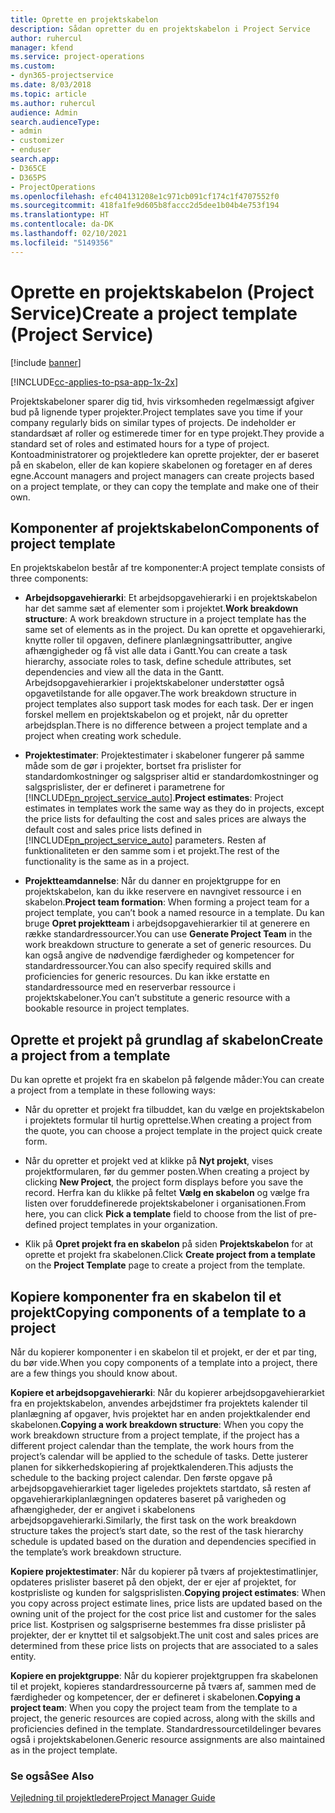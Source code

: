 ```yaml
---
title: Oprette en projektskabelon
description: Sådan opretter du en projektskabelon i Project Service
author: ruhercul
manager: kfend
ms.service: project-operations
ms.custom:
- dyn365-projectservice
ms.date: 8/03/2018
ms.topic: article
ms.author: ruhercul
audience: Admin
search.audienceType:
- admin
- customizer
- enduser
search.app:
- D365CE
- D365PS
- ProjectOperations
ms.openlocfilehash: efc404131208e1c971cb091cf174c1f4707552f0
ms.sourcegitcommit: 418fa1fe9d605b8faccc2d5dee1b04b4e753f194
ms.translationtype: HT
ms.contentlocale: da-DK
ms.lasthandoff: 02/10/2021
ms.locfileid: "5149356"
---
```

# <a name="create-a-project-template-project-service"></a><span data-ttu-id="a85fa-103">Oprette en projektskabelon (Project Service)</span><span class="sxs-lookup"><span data-stu-id="a85fa-103">Create a project template (Project Service)</span></span>

[!include [banner](../includes/psa-now-project-operations.md)]

[!INCLUDE[cc-applies-to-psa-app-1x-2x](../includes/cc-applies-to-psa-app-1x-2x.md)]

<span data-ttu-id="a85fa-104">Projektskabeloner sparer dig tid, hvis virksomheden regelmæssigt afgiver bud på lignende typer projekter.</span><span class="sxs-lookup"><span data-stu-id="a85fa-104">Project templates save you time if your company regularly bids on similar types of projects.</span></span> <span data-ttu-id="a85fa-105">De indeholder er standardsæt af roller og estimerede timer for en type projekt.</span><span class="sxs-lookup"><span data-stu-id="a85fa-105">They provide a standard set of roles and estimated hours for a type of project.</span></span> <span data-ttu-id="a85fa-106">Kontoadministratorer og projektledere kan oprette projekter, der er baseret på en skabelon, eller de kan kopiere skabelonen og foretager en af deres egne.</span><span class="sxs-lookup"><span data-stu-id="a85fa-106">Account managers and project managers can create projects based on a project template, or they can copy the template and make one of their own.</span></span>  
  
## <a name="components-of-project-template"></a><span data-ttu-id="a85fa-107">Komponenter af projektskabelon</span><span class="sxs-lookup"><span data-stu-id="a85fa-107">Components of project template</span></span>
 <span data-ttu-id="a85fa-108">En projektskabelon består af tre komponenter:</span><span class="sxs-lookup"><span data-stu-id="a85fa-108">A project template consists of three components:</span></span>  
  
- <span data-ttu-id="a85fa-109">**Arbejdsopgavehierarki**: Et arbejdsopgavehierarki i en projektskabelon har det samme sæt af elementer som i projektet.</span><span class="sxs-lookup"><span data-stu-id="a85fa-109">**Work breakdown structure**: A work breakdown structure in a project template has the same set of elements as in the project.</span></span> <span data-ttu-id="a85fa-110">Du kan oprette et opgavehierarki, knytte roller til opgaven, definere planlægningsattributter, angive afhængigheder og få vist alle data i Gantt.</span><span class="sxs-lookup"><span data-stu-id="a85fa-110">You can create a task hierarchy, associate roles to task, define schedule attributes, set dependencies and view all the data in the Gantt.</span></span> <span data-ttu-id="a85fa-111">Arbejdsopgavehierarkier i projektskabeloner understøtter også opgavetilstande for alle opgaver.</span><span class="sxs-lookup"><span data-stu-id="a85fa-111">The work breakdown structure in project templates also support task modes for each task.</span></span> <span data-ttu-id="a85fa-112">Der er ingen forskel mellem en projektskabelon og et projekt, når du opretter arbejdsplan.</span><span class="sxs-lookup"><span data-stu-id="a85fa-112">There is no difference between a project template and a project when creating work schedule.</span></span>  
  
- <span data-ttu-id="a85fa-113">**Projektestimater**: Projektestimater i skabeloner fungerer på samme måde som de gør i projekter, bortset fra prislister for standardomkostninger og salgspriser altid er standardomkostninger og salgsprislister, der er defineret i parametrene for [!INCLUDE[pn_project_service_auto](../includes/pn-project-service-auto.md)].</span><span class="sxs-lookup"><span data-stu-id="a85fa-113">**Project estimates**: Project estimates in templates work the same way as they do in projects, except the price lists for defaulting the cost and sales prices are always the default cost and sales price lists defined in [!INCLUDE[pn_project_service_auto](../includes/pn-project-service-auto.md)] parameters.</span></span> <span data-ttu-id="a85fa-114">Resten af funktionaliteten er den samme som i et projekt.</span><span class="sxs-lookup"><span data-stu-id="a85fa-114">The rest of the functionality is the same as in a project.</span></span>  
  
- <span data-ttu-id="a85fa-115">**Projektteamdannelse**: Når du danner en projektgruppe for en projektskabelon, kan du ikke reservere en navngivet ressource i en skabelon.</span><span class="sxs-lookup"><span data-stu-id="a85fa-115">**Project team formation**: When forming a project team for a project template, you can’t book a named resource in a template.</span></span> <span data-ttu-id="a85fa-116">Du kan bruge **Opret projektteam** i arbejdsopgavehierarkier til at generere en række standardressourcer.</span><span class="sxs-lookup"><span data-stu-id="a85fa-116">You can use **Generate Project Team** in the work breakdown structure to generate a set of generic resources.</span></span> <span data-ttu-id="a85fa-117">Du kan også angive de nødvendige færdigheder og kompetencer for standardressourcer.</span><span class="sxs-lookup"><span data-stu-id="a85fa-117">You can also specify required skills and proficiencies for generic resources.</span></span> <span data-ttu-id="a85fa-118">Du kan ikke erstatte en standardressource med en reserverbar ressource i projektskabeloner.</span><span class="sxs-lookup"><span data-stu-id="a85fa-118">You can’t substitute a generic resource with a bookable resource in project templates.</span></span>  
  
## <a name="create-a-project-from-a-template"></a><span data-ttu-id="a85fa-119">Oprette et projekt på grundlag af skabelon</span><span class="sxs-lookup"><span data-stu-id="a85fa-119">Create a project from a template</span></span>  
 <span data-ttu-id="a85fa-120">Du kan oprette et projekt fra en skabelon på følgende måder:</span><span class="sxs-lookup"><span data-stu-id="a85fa-120">You can create a project from a template in these following ways:</span></span>  
  
-   <span data-ttu-id="a85fa-121">Når du opretter et projekt fra tilbuddet, kan du vælge en projektskabelon i projektets formular til hurtig oprettelse.</span><span class="sxs-lookup"><span data-stu-id="a85fa-121">When creating a project from the quote, you can choose a project template in the project quick create form.</span></span>  
  
-   <span data-ttu-id="a85fa-122">Når du opretter et projekt ved at klikke på **Nyt projekt**, vises projektformularen, før du gemmer posten.</span><span class="sxs-lookup"><span data-stu-id="a85fa-122">When creating a project by clicking **New Project**, the project form displays before you save the record.</span></span> <span data-ttu-id="a85fa-123">Herfra kan du klikke på feltet **Vælg en skabelon** og vælge fra listen over foruddefinerede projektskabeloner i organisationen.</span><span class="sxs-lookup"><span data-stu-id="a85fa-123">From here, you can click **Pick a template** field to choose from the list of pre-defined project templates in your organization.</span></span>  
  
-   <span data-ttu-id="a85fa-124">Klik på **Opret projekt fra en skabelon** på siden **Projektskabelon** for at oprette et projekt fra skabelonen.</span><span class="sxs-lookup"><span data-stu-id="a85fa-124">Click **Create project from a template** on the **Project Template** page to create a project from the template.</span></span>  
  
## <a name="copying-components-of-a-template-to-a-project"></a><span data-ttu-id="a85fa-125">Kopiere komponenter fra en skabelon til et projekt</span><span class="sxs-lookup"><span data-stu-id="a85fa-125">Copying components of a template to a project</span></span>  
 <span data-ttu-id="a85fa-126">Når du kopierer komponenter i en skabelon til et projekt, er der et par ting, du bør vide.</span><span class="sxs-lookup"><span data-stu-id="a85fa-126">When you copy components of a template into a project, there are a few things you should know about.</span></span>  
  
 <span data-ttu-id="a85fa-127">**Kopiere et arbejdsopgavehierarki**: Når du kopierer arbejdsopgavehierarkiet fra en projektskabelon, anvendes arbejdstimer fra projektets kalender til planlægning af opgaver, hvis projektet har en anden projektkalender end skabelonen.</span><span class="sxs-lookup"><span data-stu-id="a85fa-127">**Copying a work breakdown structure**: When you copy the work breakdown structure from a project template, if the project has a different project calendar than the template, the work hours from the project’s calendar will be applied to the schedule of tasks.</span></span> <span data-ttu-id="a85fa-128">Dette justerer planen for sikkerhedskopiering af projektkalenderen.</span><span class="sxs-lookup"><span data-stu-id="a85fa-128">This adjusts the schedule to the backing project calendar.</span></span> <span data-ttu-id="a85fa-129">Den første opgave på arbejdsopgavehierarkiet tager ligeledes projektets startdato, så resten af opgavehierarkiplanlægningen opdateres baseret på varigheden og afhængigheder, der er angivet i skabelonens arbejdsopgavehierarki.</span><span class="sxs-lookup"><span data-stu-id="a85fa-129">Similarly, the first task on the work breakdown structure takes the project’s start date, so the rest of the task hierarchy schedule is updated based on the duration and dependencies specified in the template’s work breakdown structure.</span></span>  
  
 <span data-ttu-id="a85fa-130">**Kopiere projektestimater**: Når du kopierer på tværs af projektestimatlinjer, opdateres prislister baseret på den objekt, der er ejer af projektet, for kostprisliste og kunden for salgsprislisten.</span><span class="sxs-lookup"><span data-stu-id="a85fa-130">**Copying project estimates**: When you copy across project estimate lines, price lists are updated based on the owning unit of the project for the cost price list and customer for the sales price list.</span></span> <span data-ttu-id="a85fa-131">Kostprisen og salgspriserne bestemmes fra disse prislister på projekter, der er knyttet til et salgsobjekt.</span><span class="sxs-lookup"><span data-stu-id="a85fa-131">The unit cost and sales prices are determined from these price lists on projects that are associated to a sales entity.</span></span>  
  
 <span data-ttu-id="a85fa-132">**Kopiere en projektgruppe**: Når du kopierer projektgruppen fra skabelonen til et projekt, kopieres standardressourcerne på tværs af, sammen med de færdigheder og kompetencer, der er defineret i skabelonen.</span><span class="sxs-lookup"><span data-stu-id="a85fa-132">**Copying a project team**: When you copy the project team from the template to a project, the generic resources are copied across, along with the skills and proficiencies defined in the template.</span></span> <span data-ttu-id="a85fa-133">Standardressourcetildelinger bevares også i projektskabelonen.</span><span class="sxs-lookup"><span data-stu-id="a85fa-133">Generic resource assignments are also maintained as in the project template.</span></span>  
  
### <a name="see-also"></a><span data-ttu-id="a85fa-134">Se også</span><span class="sxs-lookup"><span data-stu-id="a85fa-134">See Also</span></span>  
 [<span data-ttu-id="a85fa-135">Vejledning til projektledere</span><span class="sxs-lookup"><span data-stu-id="a85fa-135">Project Manager Guide</span></span>](../psa/project-manager-guide.md)
